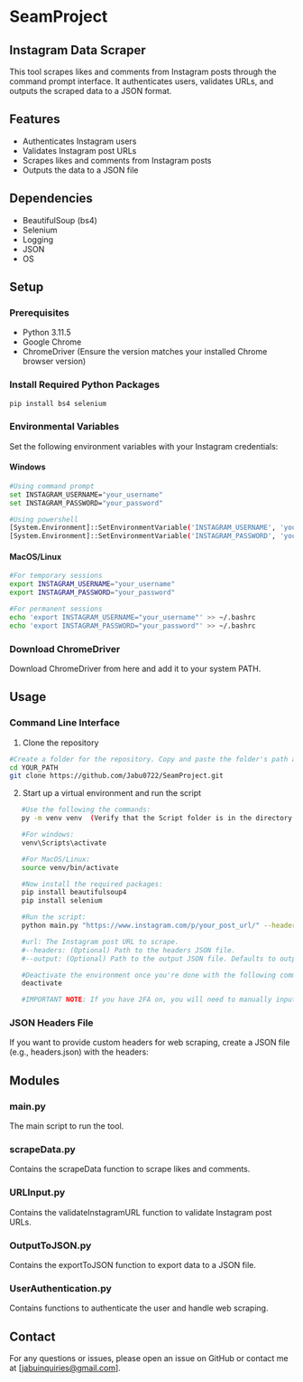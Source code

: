 # SeamProject

## Instagram Data Scraper

This tool scrapes likes and comments from Instagram posts through the command prompt interface. It authenticates users, validates URLs, and outputs the scraped data to a JSON format. 

## Features
- Authenticates Instagram users
- Validates Instagram post URLs
- Scrapes likes and comments from Instagram posts
- Outputs the data to a JSON file

## Dependencies
- BeautifulSoup (bs4)
- Selenium
- Logging
- JSON
- OS

## Setup

### Prerequisites
- Python 3.11.5
- Google Chrome
- ChromeDriver (Ensure the version matches your installed Chrome browser version)

### Install Required Python Packages

```sh
pip install bs4 selenium
```

### Environmental Variables

Set the following environment variables with your Instagram credentials:

#### Windows
```sh
#Using command prompt
set INSTAGRAM_USERNAME="your_username"
set INSTAGRAM_PASSWORD="your_password"

#Using powershell
[System.Environment]::SetEnvironmentVariable('INSTAGRAM_USERNAME', 'your_username', 'User')
[System.Environment]::SetEnvironmentVariable('INSTAGRAM_PASSWORD', 'your_password', 'User')
```

#### MacOS/Linux
```sh
#For temporary sessions
export INSTAGRAM_USERNAME="your_username"
export INSTAGRAM_PASSWORD="your_password"

#For permanent sessions
echo 'export INSTAGRAM_USERNAME="your_username"' >> ~/.bashrc
echo 'export INSTAGRAM_PASSWORD="your_password"' >> ~/.bashrc
```

### Download ChromeDriver

Download ChromeDriver from here and add it to your system PATH.

## Usage
### Command Line Interface
1. Clone the repository
```sh
#Create a folder for the repository. Copy and paste the folder's path and then use the following commands:
cd YOUR_PATH
git clone https://github.com/Jabu0722/SeamProject.git
```
2. Start up a virtual environment and run the script
```sh
   #Use the following the commands:
   py -m venv venv  (Verify that the Script folder is in the directory after the installation is done)

   #For windows:
   venv\Scripts\activate

   #For MacOS/Linux:
   source venv/bin/activate

   #Now install the required packages:
   pip install beautifulsoup4
   pip install selenium

   #Run the script:
   python main.py "https://www.instagram.com/p/your_post_url/" --headers "path/to/headers.json" --output "path/to/output.json"

   #url: The Instagram post URL to scrape.
   #--headers: (Optional) Path to the headers JSON file.
   #--output: (Optional) Path to the output JSON file. Defaults to output.json if not provided.

   #Deactivate the environment once you're done with the following command:
   deactivate

   #IMPORTANT NOTE: If you have 2FA on, you will need to manually input your credentials and then press enter in the command line when done
 ```  
### JSON Headers File
If you want to provide custom headers for web scraping, create a JSON file (e.g., headers.json) with the headers:

## Modules

### main.py
The main script to run the tool.

### scrapeData.py
Contains the scrapeData function to scrape likes and comments.

### URLInput.py
Contains the validateInstagramURL function to validate Instagram post URLs.

### OutputToJSON.py
Contains the exportToJSON function to export data to a JSON file.

### UserAuthentication.py
Contains functions to authenticate the user and handle web scraping.

## Contact

For any questions or issues, please open an issue on GitHub or contact me at [jabuinquiries@gmail.com].





   











